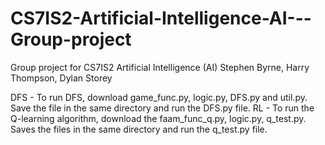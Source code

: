# CS7IS2-Artificial-Intelligence-AI---Group-project
Group project for CS7IS2 Artificial Intelligence (AI) 
Stephen Byrne, Harry Thompson, Dylan Storey

DFS - To run DFS, download game_func.py, logic.py, DFS.py and util.py. Save the file in the same directory and run the DFS.py file.
RL - To run the Q-learning algorithm, download the faam_func_q.py, logic.py, q_test.py. Saves the files in the same directory and run the q_test.py file.
